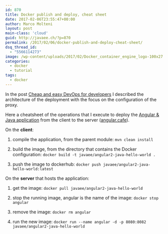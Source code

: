 ```yaml
---
id: 870
title: Docker publish and deploy, cheat sheet
date: 2017-02-06T23:55:47+00:00
author: Marco Molteni
layout: post
main-class: 'cloud'
guid: http://javaee.ch/?p=870
permalink: /2017/02/06/docker-publish-and-deploy-cheat-sheet/
dsq_thread_id:
  - "5566114273"
image: /wp-content/uploads/2017/02/Docker_container_engine_logo-100x27.png
categories:
  - docker
  - tutorial
tags:
  - docker
---
```

In the post <a href="http://javaee.ch/2017/01/30/devops-for-the-poor-docker-ubuntu-apache-and-spring/" target="_blank">Cheap and easy DevOps for developers</a> I described the architecture of the deployment with the focus on the configuration of the proxy.
  
Here a cheatsheet of the operations that I execute to deploy the <a href="https://github.com/marco76/SpringAngular2TypeScript/blob/master/webClient/src/config/webpack.common.js" target="_blank">Angular & Java application</a> from the client to the server (<a href="http://angular.cafe" target="_blank">angular.cafe</a>).

On the **client**:
  
1. compile the application, from the parent module: `mvn clean install`
  
2. build the image, from the directory that contains the Docker configuration: `docker build -t javaee/angular2-java-hello-world .`
  
3. push the image to dockerhub: `docker push javaee/angular2-java-hello-world:latest`

On the **server** that hosts the application:
  
1. get the image: `docker pull javaee/angular2-java-hello-world`
  
2. stop the running image, angular is the name of the image: `docker stop angular`
  
3. remove the image: `docker rm angular`
  
4. run the new image: `docker run --name angular -d -p 8080:8082 javaee/angular2-java-hello-world`